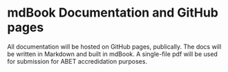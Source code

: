 # mdBook Documentation and GitHub pages
All documentation will be hosted on GitHub pages, publically.  The docs will be written in Markdown and built in mdBook.  A single-file pdf will be used for submission for ABET accredidation purposes.